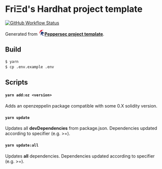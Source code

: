 # FriΞd's Hardhat project template 

[![GitHub Workflow Status](https://img.shields.io/github/workflow/status/h-ivor/hardhat-template/build)](https://github.com/h-ivor/hardhat-template/actions)

Generated from <img src="assets/peppersec_logo.png" height="19px" width="19px" alt=""><u>**[Peppersec project template](https://github.com/peppersec/project-template)**</u>.

## Build

```bash
$ yarn
$ cp .env.example .env
```

## Scripts

#### ```yarn add:oz <version>```

Adds an openzeppelin package compatible with some 0.X solidity version.

#### ```yarn update```

Updates all **devDependencies** from package.json. Dependencies updated according to specifier (e.g. >=).

#### ```yarn update:all```

Updates **all** dependencies. Dependencies updated according to specifier (e.g. >=).